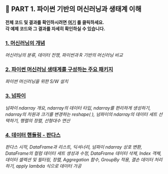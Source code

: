 <h2>📌 PART 1. 파이썬 기반의 머신러닝과 생태계 이해</h2>
<!-- 링크 수정하기 -->

**전체 코드 및 결과를 확인하시려면 [여기](https://github.com/tae2On/Technical_Books_Notes/blob/main/%ED%8C%8C%EC%9D%B4%EC%8D%AC%20%EB%A8%B8%EC%8B%A0%EB%9F%AC%EB%8B%9D%20%EC%99%84%EB%B2%BD%20%EA%B0%80%EC%9D%B4%EB%93%9C/01.%20%ED%8C%8C%EC%9D%B4%EC%8D%AC%20%EA%B8%B0%EB%B0%98%EC%9D%98%20%EB%A8%B8%EC%8B%A0%EB%9F%AC%EB%8B%9D%EA%B3%BC%20%EC%83%9D%ED%83%9C%EA%B3%84%20%EC%9D%B4%ED%95%B4/%ED%8C%8C%EC%9D%B4%EC%8D%AC%20%EA%B8%B0%EB%B0%98%EC%9D%98%20%EB%A8%B8%EC%8B%A0%EB%9F%AC%EB%8B%9D%EA%B3%BC%20%EC%83%9D%ED%83%9C%EA%B3%84%20%EC%9D%B4%ED%95%B4.ipynb "전체 코드 보기") 를 클릭하세요.<br> 각 예제 코드와 그 결과를 자세히 확인하실 수 있습니다.**

<h3><a href="https://github.com/tae2On/Technical_Books_Notes/blob/main/%ED%8C%8C%EC%9D%B4%EC%8D%AC%20%EB%A8%B8%EC%8B%A0%EB%9F%AC%EB%8B%9D%20%EC%99%84%EB%B2%BD%20%EA%B0%80%EC%9D%B4%EB%93%9C/01.%20%ED%8C%8C%EC%9D%B4%EC%8D%AC%20%EA%B8%B0%EB%B0%98%EC%9D%98%20%EB%A8%B8%EC%8B%A0%EB%9F%AC%EB%8B%9D%EA%B3%BC%20%EC%83%9D%ED%83%9C%EA%B3%84%20%EC%9D%B4%ED%95%B4/1.%20%EB%A8%B8%EC%8B%A0%EB%9F%AC%EB%8B%9D%EC%9D%98%20%EA%B0%9C%EB%85%90.md">1. 머신러닝의 개념</a></h3>

*머신러닝의 분류, 데이터 전쟁, 파이썬과 R 기반의 머신러닝 비교*

<h3><a href="https://github.com/tae2On/Technical_Books_Notes/blob/main/%ED%8C%8C%EC%9D%B4%EC%8D%AC%20%EB%A8%B8%EC%8B%A0%EB%9F%AC%EB%8B%9D%20%EC%99%84%EB%B2%BD%20%EA%B0%80%EC%9D%B4%EB%93%9C/01.%20%ED%8C%8C%EC%9D%B4%EC%8D%AC%20%EA%B8%B0%EB%B0%98%EC%9D%98%20%EB%A8%B8%EC%8B%A0%EB%9F%AC%EB%8B%9D%EA%B3%BC%20%EC%83%9D%ED%83%9C%EA%B3%84%20%EC%9D%B4%ED%95%B4/2.%20%ED%8C%8C%EC%9D%B4%EC%8D%AC%20%EB%A8%B8%EC%8B%A0%EB%9F%AC%EB%8B%9D%20%EC%83%9D%ED%83%9C%EA%B3%84%EB%A5%BC%20%EA%B5%AC%EC%84%B1%ED%95%98%EB%8A%94%20%EC%A3%BC%EC%9A%94%20%ED%8C%A8%ED%82%A4%EC%A7%80.md">2. 파이썬 머신러닝 생태계를 구성하는 주요 패키지</a></h3>

*파이썬 머신러닝을 위한 S/W 설치*

<h3><a href="https://github.com/tae2On/Technical_Books_Notes/blob/main/%ED%8C%8C%EC%9D%B4%EC%8D%AC%20%EB%A8%B8%EC%8B%A0%EB%9F%AC%EB%8B%9D%20%EC%99%84%EB%B2%BD%20%EA%B0%80%EC%9D%B4%EB%93%9C/01.%20%ED%8C%8C%EC%9D%B4%EC%8D%AC%20%EA%B8%B0%EB%B0%98%EC%9D%98%20%EB%A8%B8%EC%8B%A0%EB%9F%AC%EB%8B%9D%EA%B3%BC%20%EC%83%9D%ED%83%9C%EA%B3%84%20%EC%9D%B4%ED%95%B4/3.%20%EB%84%98%ED%8C%8C%EC%9D%B4.md">3. 넘파이</a></h3>

*넘파이 ndarray 개요, ndarray의 데이터 타입, ndarray를 편리하게 생성하기, ndarray의 차원과 크기를 변경하는 reshape( ), 넘파이의 ndarray의 데이터 세트 선택하기, 행렬의 정렬, 선형대수 연산*

<h3><a href="https://github.com/tae2On/Technical_Books_Notes/blob/main/%ED%8C%8C%EC%9D%B4%EC%8D%AC%20%EB%A8%B8%EC%8B%A0%EB%9F%AC%EB%8B%9D%20%EC%99%84%EB%B2%BD%20%EA%B0%80%EC%9D%B4%EB%93%9C/01.%20%ED%8C%8C%EC%9D%B4%EC%8D%AC%20%EA%B8%B0%EB%B0%98%EC%9D%98%20%EB%A8%B8%EC%8B%A0%EB%9F%AC%EB%8B%9D%EA%B3%BC%20%EC%83%9D%ED%83%9C%EA%B3%84%20%EC%9D%B4%ED%95%B4/4.%20%EB%8D%B0%EC%9D%B4%ED%84%B0%20%ED%95%B8%EB%93%A4%EB%A7%81%20-%20%ED%8C%90%EB%8B%A4%EC%8A%A4.md">4. 데이터 핸들링 - 판다스</a></h3>

*판다스 시작, DataFrame과 리스트, 딕셔너리, 넘파이 ndarray 상호 변환, DataFrame의 컬럼 데이터 세트 생성과 수정, DataFrame 데이터 삭제, Index 객체, 데이터 셀렉션 및 필터링, 정렬, Aggregation 함수, GroupBy 적용, 결손 데이터 처리하기, apply lambda 식으로 데이터 가공*
